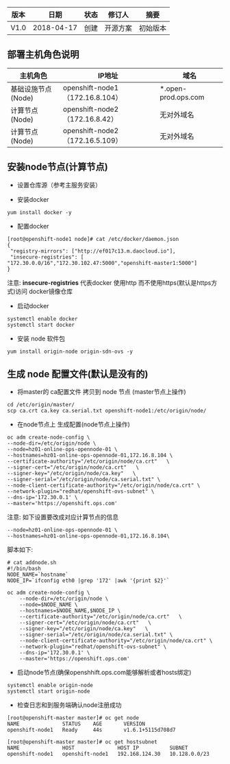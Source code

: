 | 版本   |   日期   |   状态  | 修订人    |    摘要   |
| ------ | ----- | ----- | ------- | ------ |
| V1.0  | 2018-04-17  | 创建  |  开源方案   |    初始版本  |


## 部署主机角色说明

| 主机角色 | IP地址 |  域名 |
| ---      | -----  |  ---  |
| 基础设施节点(Node) | openshift-node1（172.16.8.104） | *.open-prod.ops.com |
| 计算节点(Node) | openshift-node2（172.16.8.42） | 无对外域名 |
| 计算节点(Node) | openshift-node2（172.16.5.109） | 无对外域名 |

## 安装node节点(计算节点)

- 设置仓库源（参考主服务安装）

- 安装docker
```
yum install docker -y
```

- 配置docker

```
[root@openshift-node1 node]# cat /etc/docker/daemon.json
{
 "registry-mirrors": ["http://ef017c13.m.daocloud.io"],
 "insecure-registries": [ "172.30.0.0/16","172.30.102.47:5000","openshift-master1:5000"]
}
```

注意: **insecure-registries** 代表docker 使用http 而不使用https(默认是https方式)访问 docker镜像仓库

- 启动docker

```
systemctl enable docker
systemctl start docker
```

- 安装 node 软件包
```
yum install origin-node origin-sdn-ovs -y
```
## 生成 node 配置文件(默认是没有的) 

- 将master的 ca配置文件 拷贝到 node 节点 (master节点上操作)
```
cd /etc/origin/master/
scp ca.crt ca.key ca.serial.txt openshift-node1:/etc/origin/node/
```
- 在node节点上 生成配置(node节点上操作)

```
oc adm create-node-config \
--node-dir=/etc/origin/node \
--node=hz01-online-ops-opennode-01 \
--hostnames=hz01-online-ops-opennode-01,172.16.8.104 \
--certificate-authority="/etc/origin/node/ca.crt"   \
--signer-cert="/etc/origin/node/ca.crt"   \
--signer-key="/etc/origin/node/ca.key"   \
--signer-serial="/etc/origin/node/ca.serial.txt" \
--node-client-certificate-authority="/etc/origin/node/ca.crt" \
--network-plugin="redhat/openshift-ovs-subnet" \
--dns-ip='172.30.0.1' \
--master='https://openshift.ops.com'
```
注意: 如下设置要改成对应计算节点的信息 
```
--node=hz01-online-ops-opennode-01 \
--hostnames=hz01-online-ops-opennode-01,172.16.8.104\
```

脚本如下:
```
# cat addnode.sh 
#!/bin/bash
NODE_NAME=`hostname`
NODE_IP=`ifconfig eth0 |grep '172' |awk '{print $2}'`

oc adm create-node-config \
    --node-dir=/etc/origin/node \
    --node=$NODE_NAME \
    --hostnames=$NODE_NAME,$NODE_IP \
    --certificate-authority="/etc/origin/node/ca.crt"   \
    --signer-cert="/etc/origin/node/ca.crt"   \
    --signer-key="/etc/origin/node/ca.key"   \
    --signer-serial="/etc/origin/node/ca.serial.txt" \
    --node-client-certificate-authority="/etc/origin/node/ca.crt" \
    --network-plugin="redhat/openshift-ovs-subnet" \
    --dns-ip='172.30.0.1' \
    --master='https://openshift.ops.com'
```


- 启动node节点(确保openshhift.ops.com能够解析或者hosts绑定)

```
systemctl enable origin-node
systemctl start origin-node
```

- 检查日志和到服务端确认node注册成功

```
[root@openshift-master master]# oc get node
NAME              STATUS    AGE       VERSION
openshift-node1   Ready     44s       v1.6.1+5115d708d7

[root@openshift-master master]# oc get hostsubnet
NAME              HOST              HOST IP          SUBNET
openshift-node1   openshift-node1   192.168.124.30   10.128.0.0/23
```
